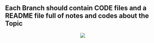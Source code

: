  **Each Branch should contain CODE files and a README file full of notes and codes about the Topic**
 -

<p align="center">
  <img src="https://github.com/nmolaei7878/PartyPlan/assets/130120172/fc63001e-df7d-4ff8-88dc-60da2e904e1a" />
</p>


